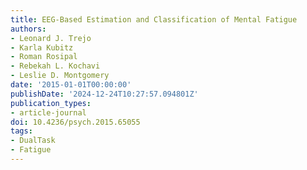 ```yaml
---
title: EEG-Based Estimation and Classification of Mental Fatigue
authors:
- Leonard J. Trejo
- Karla Kubitz
- Roman Rosipal
- Rebekah L. Kochavi
- Leslie D. Montgomery
date: '2015-01-01T00:00:00'
publishDate: '2024-12-24T10:27:57.094801Z'
publication_types:
- article-journal
doi: 10.4236/psych.2015.65055
tags:
- DualTask
- Fatigue
---
```

